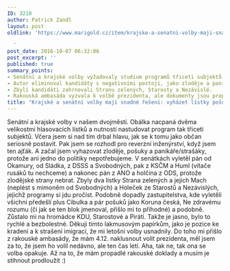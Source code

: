 ```yaml
---
ID: 3210
author: Patrick Zandl
layout: post
oldlink: 'https://www.marigold.cz/item/krajske-a-senatni-volby-maji-snadne-reseni-vyhazet-listky-posuku-a-zlodeju

  '
post_date: 2016-10-07 06:32:06
post_excerpt: ''
published: true
summary_points:
- Senátní a krajské volby vyžadovaly studium programů třiceti subjektů.
- Autor eliminoval kandidáty s negativními postoji, jako zloděje a panikáře.
- Zbylí kandidáti zahrnovali Stranu zelených, Starosty a Nezávislé.
- Rakouská ambasáda vyzvala k volbě prezidenta, ale dokumenty jsou propadlé.
title: "Krajské a senátní volby mají snadné řešení: vyházet lístky pošuků a zlodějů"
---
```


Senátní a krajské volby v našem dvojměstí. Obálka nacpaná dvěma velikostmi hlasovacích lístků a nutností nastudovat program tak třiceti subjektů. Včera jsem si nad tím drbal hlavu, jak se k tomu jako občan seriosně postavit. Pak jsem se rozhodl pro reverzní inženýrství, když jsem ten ajťák. A začal jsem vyhazovat zloděje, pošuky a panikáře/strašáky, protože ani jedno do politiky nepotřebujeme. V senátkách vyletěl pán od Okamury, od Sládka, z DSSS a Svobodných, pak z KSČM a Huml (vítače rusáků tu nechceme) a nakonec pán z ANO a holčina z ODS, protože zlodějské strany nebrat. Zbyly dva lístky Strana zelených a jejich Mach (neplést s mimoněm od Svobodných) a Holeček ze Starostů a Nezávislých, jejichž programy si jdu pročíst. Podobně dopadly zastupitelstva, kde vyletěli všichni předešlí plus Cibulka a pár pošuků jako Koruna česká, Ne zdravému rozumu (či jak se ten blok jmenoval, přišlo mi to příhodné) a podobně. Zůstalo mi na hromádce KDU, Starostové a Piráti. Takže je jasno, bylo to rychlé a bezbolestné. Děkuji tímto lakmusovým papírkům, jako je pozice ke kradení a k strašení imigrací, že mi letošní volby usnadnily. Do toho mi přišlo z rakouské ambasády, že mám 4.12. naklusnout volit prezidenta, měl jsem za to, že jsem ho volil nedávno, ale ten čas letí. Aha, tak ne, tak ona se volba opakuje. Až na to, že mám propadlé rakouské doklady a musím je stihnout prodloužit :)